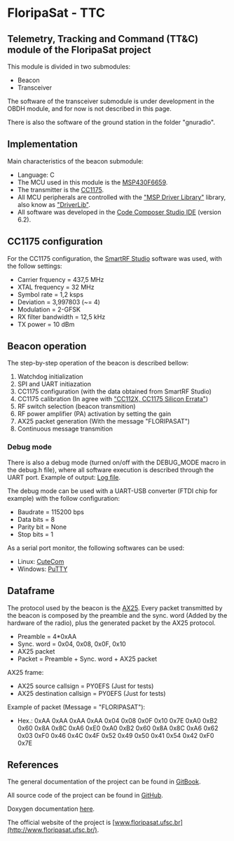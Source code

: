 # FloripaSat - TTC
## Telemetry, Tracking and Command (TT&amp;C) module of the FloripaSat project

This module is divided in two submodules:
* Beacon
* Transceiver

The software of the transceiver submodule is under development in the OBDH module, and for now is not described in this page.

There is also the software of the ground station in the folder "gnuradio". 

## Implementation

Main characteristics of the beacon submodule:
* Language: C
* The MCU used in this module is the [MSP430F6659](http://www.ti.com/product/MSP430F6659).
* The transmitter is the [CC1175](http://www.ti.com/product/CC1175).
* All MCU peripherals are controlled with the ["MSP Driver Library"](http://www.ti.com/tool/mspdriverlib) library, also know as ["DriverLib"](http://www.ti.com/tool/mspdriverlib).
* All software was developed in the [Code Composer Studio IDE](http://www.ti.com/tool/ccstudio) (version 6.2).

## CC1175 configuration

For the CC1175 configuration, the [SmartRF Studio](http://www.ti.com/tool/smartrftm-studio) software was used, with the follow settings:
* Carrier frquency      = 437,5 MHz
* XTAL frequency        = 32 MHz
* Symbol rate           = 1,2 ksps
* Deviation             = 3,997803 (~= 4)
* Modulation            = 2-GFSK
* RX filter bandwidth   = 12,5 kHz
* TX power              = 10 dBm

## Beacon operation

The step-by-step operation of the beacon is described bellow:

1. Watchdog initialization
2. SPI and UART initiazation
3. CC1175 configuration (with the data obtained from SmartRF Studio)
4. CC1175 calibration (In agree with ["CC112X, CC1175 Silicon Errata"](http://www.ti.com/lit/er/swrz039d/swrz039d.pdf))
5. RF switch selection (beacon transmition)
6. RF power amplifier (PA) activation by setting the gain
7. AX25 packet generation (With the message "FLORIPASAT")
8. Continuous message transmition

### Debug mode

There is also a debug mode (turned on/off with the DEBUG\_MODE macro in the debug.h file), where all software execution is described through the UART port. Example of output: [Log file](https://github.com/floripasat/ttc/blob/master/beacon/log/beacon_tx.log).

The debug mode can be used with a UART-USB converter (FTDI chip for example) with the follow configuration:
* Baudrate      = 115200 bps
* Data bits     = 8
* Parity bit    = None
* Stop bits     = 1

As a serial port monitor, the following softwares can be used:
* Linux: [CuteCom](http://cutecom.sourceforge.net/)
* Windows: [PuTTY](http://www.putty.org/)

## Dataframe

The protocol used by the beacon is the [AX25](http://www.ax25.net/).
Every packet transmitted by the beacon is composed by the preamble and the sync. word (Added by the hardware of the radio), plus the generated packet by the AX25 protocol.

* Preamble      = 4*0xAA
* Sync. word    = 0x04, 0x08, 0x0F, 0x10
* AX25 packet
* Packet        = Preamble + Sync. word + AX25 packet

AX25 frame:
* AX25 source callsign      = PY0EFS (Just for tests)
* AX25 destination callsign = PY0EFS (Just for tests)

Example of packet (Message = "FLORIPASAT"):
* Hex.: 0xAA 0xAA 0xAA 0xAA 0x04 0x08 0x0F 0x10 0x7E 0xA0 0xB2 0x60 0x8A 0x8C 0xA6 0xE0 0xA0 0xB2 0x60 0x8A 0x8C 0xA6 0x62 0x03 0xF0 0x46 0x4C 0x4F 0x52 0x49 0x50 0x41 0x54 0x42 0xF0 0x7E

## References

The general documentation of the project can be found in [GitBook](https://www.gitbook.com/book/tuliogomesp/floripasat-technical-manual).

All source code of the project can be found in [GitHub](https://github.com/floripasat).

Doxygen documentation [here](http://fsat-server.duckdns.org:8000/ttc/).

The official website of the project is [www.floripasat.ufsc.br](http://www.floripasat.ufsc.br/).
